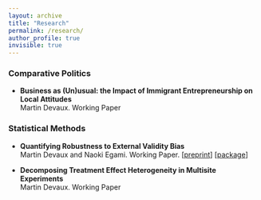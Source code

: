 ```yaml
---
layout: archive
title: "Research"
permalink: /research/
author_profile: true
invisible: true
---
```


### Comparative Politics

* **Business as (Un)usual: the Impact of Immigrant Entrepreneurship on Local Attitudes**<br>
  Martin Devaux. Working Paper

### Statistical Methods

*  **Quantifying Robustness to External Validity Bias**<br>
   Martin Devaux and Naoki Egami. Working Paper. [<a href="https://papers.ssrn.com/sol3/papers.cfm?abstract_id=4213753">preprint</a>] [<a href="https://github.com/naoki-egami/exr">package</a>]

* **Decomposing Treatment Effect Heterogeneity in Multisite Experiments**<br>
   Martin Devaux. Working Paper